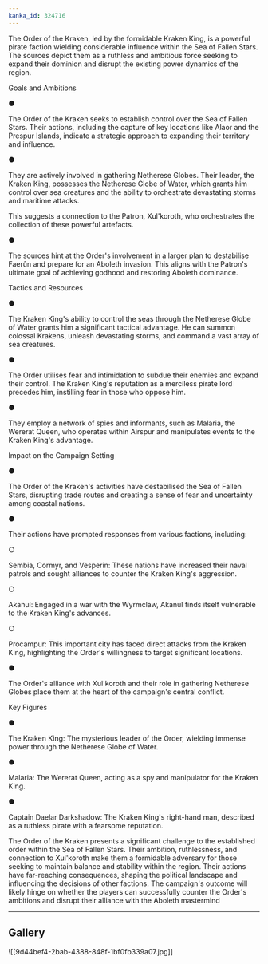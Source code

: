 ```yaml
---
kanka_id: 324716
---
```


The Order of the Kraken, led by the formidable Kraken King, is a powerful pirate faction wielding considerable influence within the Sea of Fallen Stars. The sources depict them as a ruthless and ambitious force seeking to expand their dominion and disrupt the existing power dynamics of the region.

Goals and Ambitions

●

The Order of the Kraken seeks to establish control over the Sea of Fallen Stars. Their actions, including the capture of key locations like Alaor and the Prespur Islands, indicate a strategic approach to expanding their territory and influence.

●

They are actively involved in gathering Netherese Globes. Their leader, the Kraken King, possesses the Netherese Globe of Water, which grants him control over sea creatures and the ability to orchestrate devastating storms and maritime attacks.

This suggests a connection to the Patron, Xul'koroth, who orchestrates the collection of these powerful artefacts.

●

The sources hint at the Order's involvement in a larger plan to destabilise Faerûn and prepare for an Aboleth invasion. This aligns with the Patron's ultimate goal of achieving godhood and restoring Aboleth dominance.

Tactics and Resources

●

The Kraken King's ability to control the seas through the Netherese Globe of Water grants him a significant tactical advantage. He can summon colossal Krakens, unleash devastating storms, and command a vast array of sea creatures.

●

The Order utilises fear and intimidation to subdue their enemies and expand their control. The Kraken King's reputation as a merciless pirate lord precedes him, instilling fear in those who oppose him.

●

They employ a network of spies and informants, such as Malaria, the Wererat Queen, who operates within Airspur and manipulates events to the Kraken King's advantage.

Impact on the Campaign Setting

●

The Order of the Kraken's activities have destabilised the Sea of Fallen Stars, disrupting trade routes and creating a sense of fear and uncertainty among coastal nations.

●

Their actions have prompted responses from various factions, including:

○

Sembia, Cormyr, and Vesperin: These nations have increased their naval patrols and sought alliances to counter the Kraken King's aggression.

○

Akanul: Engaged in a war with the Wyrmclaw, Akanul finds itself vulnerable to the Kraken King's advances.

○

Procampur: This important city has faced direct attacks from the Kraken King, highlighting the Order's willingness to target significant locations.

●

The Order's alliance with Xul'koroth and their role in gathering Netherese Globes place them at the heart of the campaign's central conflict.

Key Figures

●

The Kraken King: The mysterious leader of the Order, wielding immense power through the Netherese Globe of Water.

●

Malaria: The Wererat Queen, acting as a spy and manipulator for the Kraken King.

●

Captain Daelar Darkshadow: The Kraken King's right-hand man, described as a ruthless pirate with a fearsome reputation.

The Order of the Kraken presents a significant challenge to the established order within the Sea of Fallen Stars. Their ambition, ruthlessness, and connection to Xul'koroth make them a formidable adversary for those seeking to maintain balance and stability within the region. Their actions have far-reaching consequences, shaping the political landscape and influencing the decisions of other factions. The campaign's outcome will likely hinge on whether the players can successfully counter the Order's ambitions and disrupt their alliance with the Aboleth mastermind

---
## Gallery
![[9d44bef4-2bab-4388-848f-1bf0fb339a07.jpg]]